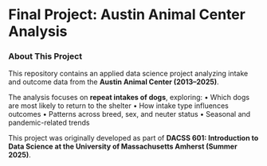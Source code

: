 # Final Project: Austin Animal Center Analysis

### About This Project

This repository contains an applied data science project analyzing intake and outcome data from the **Austin Animal Center (2013–2025)**.

The analysis focuses on **repeat intakes of dogs**, exploring:
	•	Which dogs are most likely to return to the shelter
	•	How intake type influences outcomes
	•	Patterns across breed, sex, and neuter status
	•	Seasonal and pandemic-related trends

This project was originally developed as part of **DACSS 601: Introduction to Data Science at the University of Massachusetts Amherst (Summer 2025)**.
